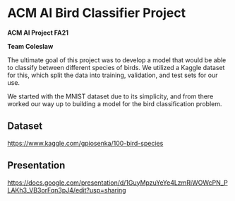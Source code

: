 # ACM AI Bird Classifier Project

**ACM AI Project FA21**

**Team Coleslaw**

The ultimate goal of this project was to develop a model that would be able to classify between different species of birds. We utilized a Kaggle dataset for this, which split the data into training, validation, and test sets for our use.

We started with the MNIST dataset due to its simplicity, and from there worked our way up to building a model for the bird classification problem.

## Dataset
https://www.kaggle.com/gpiosenka/100-bird-species

## Presentation
https://docs.google.com/presentation/d/1GuyMpzuYeYe4LzmRiWOWcPN_PLAKh3_VB3orFqn3pJ4/edit?usp=sharing
